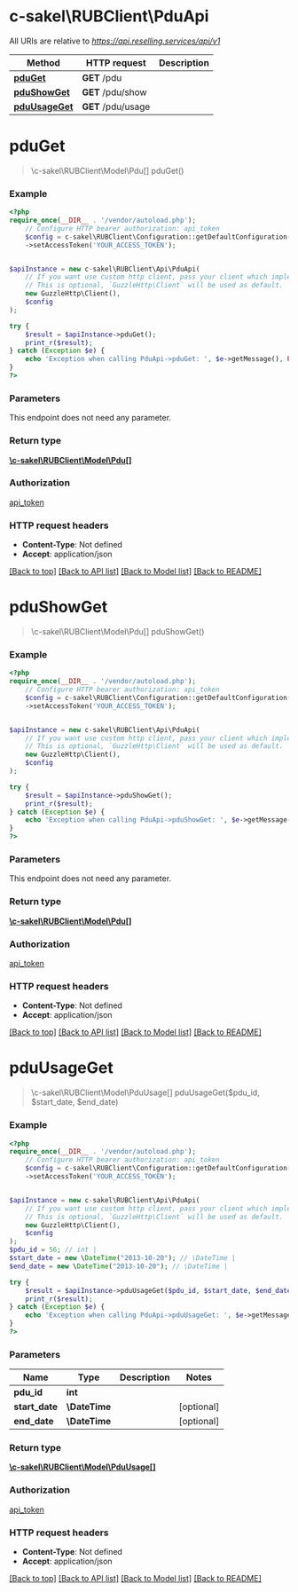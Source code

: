 # c-sakel\RUBClient\PduApi

All URIs are relative to *https://api.reselling.services/api/v1*

Method | HTTP request | Description
------------- | ------------- | -------------
[**pduGet**](PduApi.md#pduget) | **GET** /pdu | 
[**pduShowGet**](PduApi.md#pdushowget) | **GET** /pdu/show | 
[**pduUsageGet**](PduApi.md#pduusageget) | **GET** /pdu/usage | 

# **pduGet**
> \c-sakel\RUBClient\Model\Pdu[] pduGet()



### Example
```php
<?php
require_once(__DIR__ . '/vendor/autoload.php');
    // Configure HTTP bearer authorization: api_token
    $config = c-sakel\RUBClient\Configuration::getDefaultConfiguration()
    ->setAccessToken('YOUR_ACCESS_TOKEN');


$apiInstance = new c-sakel\RUBClient\Api\PduApi(
    // If you want use custom http client, pass your client which implements `GuzzleHttp\ClientInterface`.
    // This is optional, `GuzzleHttp\Client` will be used as default.
    new GuzzleHttp\Client(),
    $config
);

try {
    $result = $apiInstance->pduGet();
    print_r($result);
} catch (Exception $e) {
    echo 'Exception when calling PduApi->pduGet: ', $e->getMessage(), PHP_EOL;
}
?>
```

### Parameters
This endpoint does not need any parameter.

### Return type

[**\c-sakel\RUBClient\Model\Pdu[]**](../Model/Pdu.md)

### Authorization

[api_token](../../README.md#api_token)

### HTTP request headers

 - **Content-Type**: Not defined
 - **Accept**: application/json

[[Back to top]](#) [[Back to API list]](../../README.md#documentation-for-api-endpoints) [[Back to Model list]](../../README.md#documentation-for-models) [[Back to README]](../../README.md)

# **pduShowGet**
> \c-sakel\RUBClient\Model\Pdu[] pduShowGet()



### Example
```php
<?php
require_once(__DIR__ . '/vendor/autoload.php');
    // Configure HTTP bearer authorization: api_token
    $config = c-sakel\RUBClient\Configuration::getDefaultConfiguration()
    ->setAccessToken('YOUR_ACCESS_TOKEN');


$apiInstance = new c-sakel\RUBClient\Api\PduApi(
    // If you want use custom http client, pass your client which implements `GuzzleHttp\ClientInterface`.
    // This is optional, `GuzzleHttp\Client` will be used as default.
    new GuzzleHttp\Client(),
    $config
);

try {
    $result = $apiInstance->pduShowGet();
    print_r($result);
} catch (Exception $e) {
    echo 'Exception when calling PduApi->pduShowGet: ', $e->getMessage(), PHP_EOL;
}
?>
```

### Parameters
This endpoint does not need any parameter.

### Return type

[**\c-sakel\RUBClient\Model\Pdu[]**](../Model/Pdu.md)

### Authorization

[api_token](../../README.md#api_token)

### HTTP request headers

 - **Content-Type**: Not defined
 - **Accept**: application/json

[[Back to top]](#) [[Back to API list]](../../README.md#documentation-for-api-endpoints) [[Back to Model list]](../../README.md#documentation-for-models) [[Back to README]](../../README.md)

# **pduUsageGet**
> \c-sakel\RUBClient\Model\PduUsage[] pduUsageGet($pdu_id, $start_date, $end_date)



### Example
```php
<?php
require_once(__DIR__ . '/vendor/autoload.php');
    // Configure HTTP bearer authorization: api_token
    $config = c-sakel\RUBClient\Configuration::getDefaultConfiguration()
    ->setAccessToken('YOUR_ACCESS_TOKEN');


$apiInstance = new c-sakel\RUBClient\Api\PduApi(
    // If you want use custom http client, pass your client which implements `GuzzleHttp\ClientInterface`.
    // This is optional, `GuzzleHttp\Client` will be used as default.
    new GuzzleHttp\Client(),
    $config
);
$pdu_id = 56; // int | 
$start_date = new \DateTime("2013-10-20"); // \DateTime | 
$end_date = new \DateTime("2013-10-20"); // \DateTime | 

try {
    $result = $apiInstance->pduUsageGet($pdu_id, $start_date, $end_date);
    print_r($result);
} catch (Exception $e) {
    echo 'Exception when calling PduApi->pduUsageGet: ', $e->getMessage(), PHP_EOL;
}
?>
```

### Parameters

Name | Type | Description  | Notes
------------- | ------------- | ------------- | -------------
 **pdu_id** | **int**|  |
 **start_date** | **\DateTime**|  | [optional]
 **end_date** | **\DateTime**|  | [optional]

### Return type

[**\c-sakel\RUBClient\Model\PduUsage[]**](../Model/PduUsage.md)

### Authorization

[api_token](../../README.md#api_token)

### HTTP request headers

 - **Content-Type**: Not defined
 - **Accept**: application/json

[[Back to top]](#) [[Back to API list]](../../README.md#documentation-for-api-endpoints) [[Back to Model list]](../../README.md#documentation-for-models) [[Back to README]](../../README.md)

